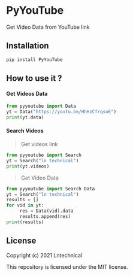 # PyYouTube 

Get Video Data from YouTube link 

## Installation 
```bash
pip install PyYouTube
```

## How to use it ?
#### Get Videos Data 

```python
from pyyoutube import Data
yt = Data("https://youtu.be/HhHzCfrqsoE")
print(yt.data)
```

#### Search Videos
> Get videos link 
```python 
from pyyoutube import Search
yt = Search("ln technical")
print(yt.videos)
```
> Get Video Data 
```python 
from pyyoutube import Search Data 
yt = Search("ln technical")
results = []
for vid in yt:
     res = Data(vid).data
     results.append(res)
print(results)
```

## License 
Copyright (c) 2021 Lntechnical

This repository is licensed under the MIT license.
